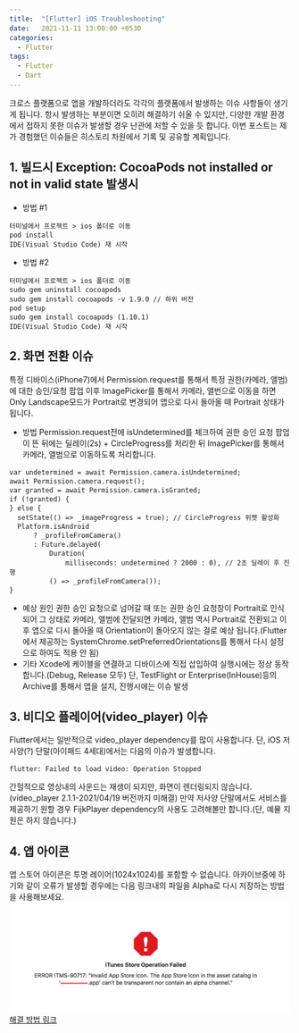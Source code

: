 ```yaml
---
title:  "[Flutter] iOS Troubleshooting"
date:   2021-11-11 13:00:00 +0530
categories:
  - Flutter
tags:
  - Flutter
  - Dart
---
```

크로스 플랫폼으로 앱을 개발하더라도 각각의 플랫폼에서 발생하는 이슈 사항들이 생기게 됩니다.
항시 발생하는 부분이면 오히려 해결하기 쉬울 수 있지만, 다양한 개발 환경에서 접하지 못한 이슈가 발생할 경우 난관에 처할 수 있을 듯 합니다.
이번 포스트는 제가 경험했던 이슈들은 히스토리 차원에서 기록 및 공유할 계획입니다.

## 1. 빌드시 Exception: CocoaPods not installed or not in valid state 발생시
* 방법 #1
```
터미널에서 프로젝트 > ios 폴더로 이동
pod install
IDE(Visual Studio Code) 재 시작
```
* 방법 #2
```
터미널에서 프로젝트 > ios 폴더로 이동
sudo gem uninstall cocoapods
sudo gem install cocoapods -v 1.9.0 // 하위 버전
pod setup
sudo gem install cocoapods (1.10.1)
IDE(Visual Studio Code) 재 시작
```

## 2. 화면 전환 이슈
특정 디바이스(iPhone7)에서 Permission.request를 통해서 특정 권한(카메라, 앨범)에 대한 승인/요청 팝업 이후 ImagePicker를 통해서 카메라, 앨번으로 이동을 하면 Only Landscape모드가 Portrait로 변경되어 앱으로 다시 돌아올 때 Portrait 상태가 됩니다.
* 방법
Permission.request전에 isUndetermined를 체크하여 권한 승인 요청 팝업이 뜬 뒤에는 딜레이(2s) + CircleProgress를 처리한 뒤 ImagePicker를 통해서 카메라, 앨범으로 이동하도록 처리합니다.
```
var undetermined = await Permission.camera.isUndetermined;
await Permission.camera.request();
var granted = await Permission.camera.isGranted;
if (!granted) {
} else {
  setState(() => _imageProgress = true); // CircleProgress 위젯 활성화
  Platform.isAndroid
      ? _profileFromCamera()
      : Future.delayed(
          Duration(
              milliseconds: undetermined ? 2000 : 0), // 2초 딜레이 후 진행
          () => _profileFromCamera());
}
```
* 예상 원인
권한 승인 요청으로 넘어갈 때 또는 권한 승인 요청창이 Portrait로 인식되어 그 상태로 카메라, 앨범에 전달되면 카메라, 앨범 역시 Portrait로 전환되고 이후 앱으로 다시 돌아올 때 Orientation이 돌아오지 않는 걸로 예상 됩니다.(Flutter에서 제공하는 SystemChrome.setPreferredOrientations를 통해서 다시 설정으로 하여도 적용 안 됨)
* 기타
Xcode에 케이블을 연결하고 디바이스에 직접 삽입하여 실행시에는 정상 동작합니다.(Debug, Release 모두) 
단, TestFlight or Enterprise(InHouse)등의 Archive를 통해서 앱을 설치, 진행시에는 이슈 발생

## 3. 비디오 플레이어(video_player) 이슈
Flutter에서는 일반적으로 video_player dependency를 많이 사용합니다. 단, iOS 저사양(?) 단말(아이패드 4세대)에서는 다음의 이슈가 발생합니다.
```
flutter: Failed to load video: Operation Stopped
```
간헐적으로 영상내의 사운드는 재생이 되지만, 화면이 렌더링되지 않습니다.
(video_player 2.1.1-2021/04/19 버전까지 미해결)
만약 저사양 단말에서도 서비스를 제공하기 원할 경우 FijkPlayer dependency의 사용도 고려해볼만 합니다.(단, 예뮬 지원은 하지 않습니다.)

## 4. 앱 아이콘
앱 스토어 아이콘은 투명 레이어(1024x1024)를 포함할 수 없습니다. 아카이브중에 하기와 같이 오류가 발생할 경우에는 다음 링크내의 파일을 Alpha로 다시 저장하는 방법을 사용해보세요.
![Archive 오류](/assets/images/ios_icon_issue.png)
[해결 방법 링크](https://stackoverflow.com/questions/46585809/error-itms-90717-invalid-app-store-icon)

